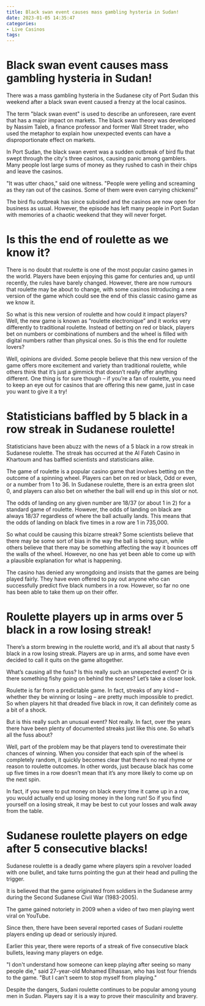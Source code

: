 ```yaml
---
title: Black swan event causes mass gambling hysteria in Sudan!
date: 2023-01-05 14:35:47
categories:
- Live Casinos
tags:
---
```



#  Black swan event causes mass gambling hysteria in Sudan!

There was a mass gambling hysteria in the Sudanese city of Port Sudan this weekend after a black swan event caused a frenzy at the local casinos.

The term "black swan event" is used to describe an unforeseen, rare event that has a major impact on markets. The black swan theory was developed by Nassim Taleb, a finance professor and former Wall Street trader, who used the metaphor to explain how unexpected events can have a disproportionate effect on markets.

In Port Sudan, the black swan event was a sudden outbreak of bird flu that swept through the city's three casinos, causing panic among gamblers. Many people lost large sums of money as they rushed to cash in their chips and leave the casinos.

"It was utter chaos," said one witness. "People were yelling and screaming as they ran out of the casinos. Some of them were even carrying chickens!"

The bird flu outbreak has since subsided and the casinos are now open for business as usual. However, the episode has left many people in Port Sudan with memories of a chaotic weekend that they will never forget.

#  Is this the end of roulette as we know it?

There is no doubt that roulette is one of the most popular casino games in the world. Players have been enjoying this game for centuries and, up until recently, the rules have barely changed. However, there are now rumours that roulette may be about to change, with some casinos introducing a new version of the game which could see the end of this classic casino game as we know it.

So what is this new version of roulette and how could it impact players? Well, the new game is known as “roulette electronique” and it works very differently to traditional roulette. Instead of betting on red or black, players bet on numbers or combinations of numbers and the wheel is filled with digital numbers rather than physical ones. So is this the end for roulette lovers?

Well, opinions are divided. Some people believe that this new version of the game offers more excitement and variety than traditional roulette, while others think that it’s just a gimmick that doesn’t really offer anything different. One thing is for sure though – if you’re a fan of roulette, you need to keep an eye out for casinos that are offering this new game, just in case you want to give it a try!

#  Statisticians baffled by 5 black in a row streak in Sudanese roulette!

Statisticians have been abuzz with the news of a 5 black in a row streak in Sudanese roulette. The streak has occurred at the Al Fateh Casino in Khartoum and has baffled scientists and statisticians alike.

The game of roulette is a popular casino game that involves betting on the outcome of a spinning wheel. Players can bet on red or black, Odd or even, or a number from 1 to 36. In Sudanese roulette, there is an extra green slot 0, and players can also bet on whether the ball will end up in this slot or not.

The odds of landing on any given number are 18/37 (or about 1 in 2) for a standard game of roulette. However, the odds of landing on black are always 18/37 regardless of where the ball actually lands. This means that the odds of landing on black five times in a row are 1 in 735,000.

So what could be causing this bizarre streak? Some scientists believe that there may be some sort of bias in the way the ball is being spun, while others believe that there may be something affecting the way it bounces off the walls of the wheel. However, no one has yet been able to come up with a plausible explanation for what is happening.

The casino has denied any wrongdoing and insists that the games are being played fairly. They have even offered to pay out anyone who can successfully predict five black numbers in a row. However, so far no one has been able to take them up on their offer.

#  Roulette players up in arms over 5 black in a row losing streak!

There’s a storm brewing in the roulette world, and it’s all about that nasty 5 black in a row losing streak. Players are up in arms, and some have even decided to call it quits on the game altogether.

What’s causing all the fuss? Is this really such an unexpected event? Or is there something fishy going on behind the scenes? Let’s take a closer look.

Roulette is far from a predictable game. In fact, streaks of any kind – whether they be winning or losing – are pretty much impossible to predict. So when players hit that dreaded five black in row, it can definitely come as a bit of a shock.

But is this really such an unusual event? Not really. In fact, over the years there have been plenty of documented streaks just like this one. So what’s all the fuss about?

Well, part of the problem may be that players tend to overestimate their chances of winning. When you consider that each spin of the wheel is completely random, it quickly becomes clear that there’s no real rhyme or reason to roulette outcomes. In other words, just because black has come up five times in a row doesn’t mean that it’s any more likely to come up on the next spin.

In fact, if you were to put money on black every time it came up in a row, you would actually end up losing money in the long run! So if you find yourself on a losing streak, it may be best to cut your losses and walk away from the table.

#  Sudanese roulette players on edge after 5 consecutive blacks!

Sudanese roulette is a deadly game where players spin a revolver loaded with one bullet, and take turns pointing the gun at their head and pulling the trigger.

It is believed that the game originated from soldiers in the Sudanese army during the Second Sudanese Civil War (1983-2005).

The game gained notoriety in 2009 when a video of two men playing went viral on YouTube.

Since then, there have been several reported cases of Sudani roulette players ending up dead or seriously injured.

Earlier this year, there were reports of a streak of five consecutive black bullets, leaving many players on edge.

"I don't understand how someone can keep playing after seeing so many people die," said 27-year-old Mohamed Elhassan, who has lost four friends to the game. "But I can't seem to stop myself from playing."

Despite the dangers, Sudani roulette continues to be popular among young men in Sudan. Players say it is a way to prove their masculinity and bravery.